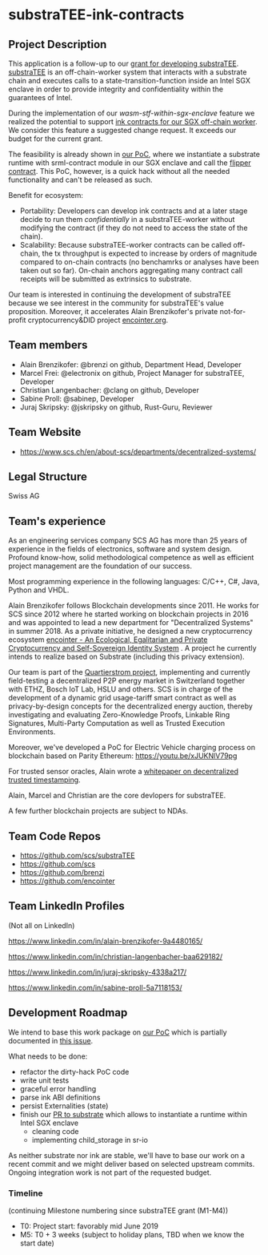 # substraTEE-ink-contracts

## Project Description

This application is a follow-up to our [grant for developing substraTEE](https://github.com/w3f/Web3-collaboration/pull/66). [substraTEE](https://github.com/scs/substraTEE) is an off-chain-worker system that interacts with a substrate chain and executes calls to a state-transition-function inside an Intel SGX enclave in order to provide integrity and confidentiality within the guarantees of Intel.

During the implementation of our *wasm-stf-within-sgx-enclave* feature we realized the potential to support [ink contracts for our SGX off-chain worker](https://github.com/scs/substraTEE-worker/issues/15). We consider this feature a suggested change request. It exceeds our budget for the current grant.

The feasibility is already shown in [our PoC](https://github.com/scs/substraTEE-worker/tree/brenzi-contract-modular), where we instantiate a substrate runtime with srml-contract module in our SGX enclave and call the [flipper contract](https://github.com/paritytech/ink/wiki/Writing-Your-First-Contract). This PoC, however, is a quick hack without all the needed functionality and can't be released as such.

Benefit for ecosystem:

* Portability: Developers can develop ink contracts and at a later stage decide to run them *confidentially* in a substraTEE-worker without modifying the contract (if they do not need to access the state of the chain).
* Scalability: Because substraTEE-worker contracts can be called off-chain, the tx throughput is expected to increase by orders of magnitude compared to on-chain contracts (no benchamrks or analyses have been taken out so far). On-chain anchors aggregating many contract call receipts will be submitted as extrinsics to substrate.

Our team is interested in continuing the development of substraTEE because we see interest in the community for substraTEE's value proposition. Moreover, it accelerates Alain Brenzikofer's private not-for-profit cryptocurrency&DID project [encointer.org](https://encointer.org).

## Team members

* Alain Brenzikofer: @brenzi on github, Department Head, Developer
* Marcel Frei: @electronix on github, Project Manager for substraTEE, Developer
* Christian Langenbacher: @clang on github, Developer
* Sabine Proll: @sabinep, Developer
* Juraj Skripsky: @jskripsky on github, Rust-Guru, Reviewer

## Team Website

* https://www.scs.ch/en/about-scs/departments/decentralized-systems/

## Legal Structure

Swiss AG

## Team's experience

As an engineering services company SCS AG has more than 25 years of experience in the fields of electronics, software and system design. Profound know-how, solid methodological competence as well as efficient project management are the foundation of our success.

Most programming experience in the following languages: C/C++, C#, Java, Python and VHDL.

Alain Brenzikofer follows Blockchain developments since 2011. He works for SCS since 2012 where he started working on blockchain projects in 2016 and was appointed to lead a new department for "Decentralized Systems" in summer 2018. As a private initiative, he designed a new cryptocurrency ecosystem [encointer - An Ecological, Egalitarian and Private Cryptocurrency and Self-Sovereign Identity System](https://encointer.org) . A project he currently intends to realize based on Substrate (including this privacy extension).

Our team is part of the [Quartierstrom project](https://quartier-strom.ch), implementing and currently field-testing a decentralized P2P energy market in Switzerland together with ETHZ, Bosch IoT Lab, HSLU and others.
SCS is in charge of the development of a dynamic grid usage-tariff smart contract as well as privacy-by-design concepts for the decentralized energy auction, thereby investigating and evaluating Zero-Knowledge Proofs, Linkable Ring Signatures, Multi-Party Computation as well as Trusted Execution Environments.

Moreover, we've developed a PoC for Electric Vehicle charging process on blockchain based on Parity Ethereum: https://youtu.be/xJUKNlV79pg

For trusted sensor oracles, Alain wrote a [whitepaper on decentralized trusted timestamping](https://www.scs.ch/wp-content/uploads/2017/01/trusted-sensor-whitepaper.pdf).

Alain, Marcel and Christian are the core devlopers for substraTEE.

A few further blockchain projects are subject to NDAs.

## Team Code Repos

* https://github.com/scs/substraTEE
* https://github.com/scs
* https://github.com/brenzi
* https://github.com/encointer

## Team LinkedIn Profiles

(Not all on LinkedIn)

https://www.linkedin.com/in/alain-brenzikofer-9a4480165/

https://www.linkedin.com/in/christian-langenbacher-baa629182/

https://www.linkedin.com/in/juraj-skripsky-4338a217/

https://www.linkedin.com/in/sabine-proll-5a7118153/

## Development Roadmap

We intend to base this work package on [our PoC](https://github.com/scs/substraTEE-worker/tree/brenzi-contract-modular) which is partially documented in [this issue](https://github.com/scs/substraTEE-worker/issues/15).

What needs to be done:

* refactor the dirty-hack PoC code
* write unit tests
* graceful error handling
* parse ink ABI definitions
* persist Externalities (state)
* finish our [PR to substrate](https://github.com/brenzi/substrate/tree/brenzi-contract-replace-sr-io) which allows to instantiate a runtime within Intel SGX enclave
  * cleaning code
  * implementing child_storage in sr-io

As neither substrate nor ink are stable, we'll have to base our work on a recent commit and we might deliver based on selected upstream commits. Ongoing integration work is not part of the requested budget.

### Timeline

(continuing Milestone numbering since substraTEE grant (M1-M4))

- T0: Project start: favorably mid June 2019
- M5: T0 + 3 weeks (subject to holiday plans, TBD when we know the start date)
